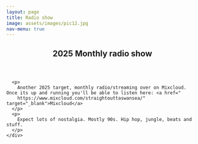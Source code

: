 ```yaml
---
layout: page
title: Radio show
image: assets/images/pic12.jpg
nav-menu: true
---
```


<!-- Main -->
<div id="main" class="alt">
  <section id="one">
  	<div class="inner">
  		<header class="major">
  			<h1>2025 Monthly radio show</h1>
  		</header>

      <p>
        Another 2025 target, monthly radio/streaming over on Mixcloud. Once its up and running you'll be able to listen here: <a href="
        https://www.mixcloud.com/straightouttaswansea/" target="_blank">Mixcloud</a>
      </p>
      <p>
        Expect lots of nostalgia. Mostly 90s. Hip hop, jungle, beats and stuff.
      </p>
    </div>
  </section>
</div>

